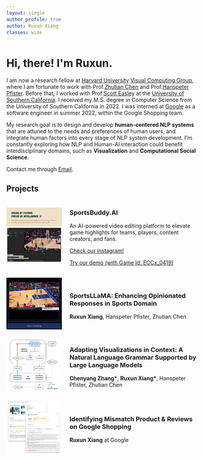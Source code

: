 ```yaml
---
layout: single
author_profile: true
author: Ruxun Xiang
classes: wide
---
```

<div>
<h1>Hi, there! I'm Ruxun.</h1>
</div>


I am now a research fellow at [Harvard University](https://www.harvard.edu/) 
[Visual Computing Group](https://vcg.seas.harvard.edu/), 
where I am fortunate to work with Prof.[Zhutian Chen](https://chenzhutian.org/) and 
Prof.[Hanspeter Pfister](https://seas.harvard.edu/person/hanspeter-pfister). 
Before that, I worked with Prof.[Scott Easley](https://viterbi.usc.edu/directory/faculty/Easley/Scott) 
at the [University of Southern California](https://www.usc.edu/).
I received my M.S. degree in Computer Science from the University of Southern California in 2022.
I was interned at [Google](https://about.google/) as a software engineer in summer 2022, 
within the Google Shopping team.

My research goal is to design and develop **human-centered NLP systems** that are attuned to the needs and preferences of human users, and integrate human factors into every stage of NLP system development.
I'm constantly exploring how NLP and Human-AI interaction could benefit interdisciplinary domains, such as **Visualization** and **Computational Social Science**.


<!-- Find my [CV](https://drive.google.com/file/d/1lVZ_kQcsb3YcfG2wa3_1C9C_3K-APB1n/view?usp=drive_link) here. -->

Contact me through [Email](mailto:ruxunx@seas.harvard.edu).

## Projects
<div style="display: flex; align-items: center;">

<!-- Left side: Image -->
<div style="flex: 30%;">
   <img src="assets/images/sb.jpg" alt="Flowchart of Adapting Visualizations" style="max-width: 100%;" >
</div>
<!-- Right side: Text -->
<div style="flex: 70%; padding-left: 20px;">
   <h3>SportsBuddy.AI</h3>
   <p>An AI-powered video editing platform to elevate game highlights for teams, players, content creators, and fans.</p>
   <p><a href="https://www.instagram.com/sportsbuddyai/">Check our instagram!</a></p>
   <p><a href="https://sportsbuddy.online/">Try our demo (with Game Id: ECCx_0419)</a></p>

</div>

</div>

<br>

<div style="display: flex; align-items: center;">

<!-- Left side: Image -->
<div style="flex: 30%;">
   <img src="assets/images/sport.png" alt="Flowchart of Adapting Visualizations" style="max-width: 100%;" >
</div>

<!-- Right side: Text -->
<div style="flex: 70%; padding-left: 20px;">
   <h3>SportsLLaMA: Enhancing Opinionated Responses in Sports Domain</h3>
   <p><strong>Ruxun Xiang</strong>, Hanspeter Pfister, Zhutian Chen</p>
</div>

</div>

<br>


<div style="display: flex; align-items: center;">

<!-- Left side: Image -->
<div style="flex: 30%;">
   <img src="assets/images/adap.png" alt="Flowchart of Adapting Visualizations" style="max-width: 100%;">
</div>

<!-- Right side: Text -->
<div style="flex: 70%; padding-left: 20px;">
   <h3>Adapting Visualizations in Context: A Natural Language Grammar Supported by Large Language Models</h3>
   <p><strong>Chenyang Zhang*</strong>, <strong>Ruxun Xiang*</strong>, Hanspeter Pfister, Zhutian Chen</p>
</div>

</div>

<br>

<div style="display: flex; align-items: center;">

<!-- Left side: Image -->
<div style="flex: 30%;">
   <img src="assets/images/google.png" alt="Flowchart of Adapting Visualizations" style="max-width: 100%;">
</div>

<!-- Right side: Text -->
<div style="flex: 70%; padding-left: 20px;">
   <h3>Identifying Mismatch Product & Reviews on Google Shopping</h3>
   <p><strong>Ruxun Xiang</strong> at Google</p>
</div>

</div>



